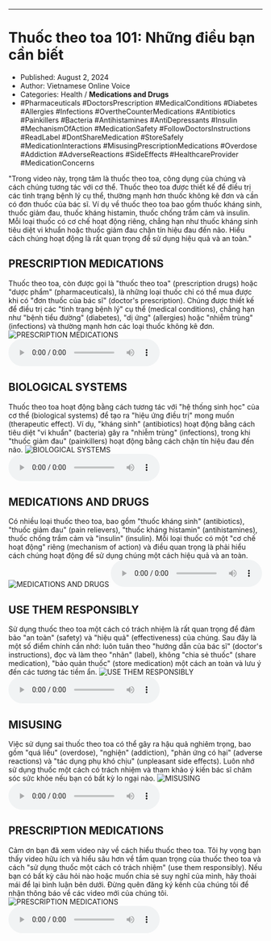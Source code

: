 
---

# Thuốc theo toa 101: Những điều bạn cần biết

- Published: August 2, 2024
- Author: Vietnamese Online Voice
- Categories: Health / **Medications and Drugs**
- #Pharmaceuticals #DoctorsPrescription #MedicalConditions #Diabetes #Allergies #Infections #OvertheCounterMedications #Antibiotics #Painkillers #Bacteria #Antihistamines #AntiDepressants #Insulin #MechanismOfAction #MedicationSafety #FollowDoctorsInstructions #ReadLabel #DontShareMedication #StoreSafely #MedicationInteractions #MisusingPrescriptionMedications #Overdose #Addiction #AdverseReactions #SideEffects #HealthcareProvider #MedicationConcerns

"Trong video này, trọng tâm là thuốc theo toa, công dụng của chúng và cách chúng tương tác với cơ thể. Thuốc theo toa được thiết kế để điều trị các tình trạng bệnh lý cụ thể, thường mạnh hơn thuốc không kê đơn và cần có đơn thuốc của bác sĩ. Ví dụ về thuốc theo toa bao gồm thuốc kháng sinh, thuốc giảm đau, thuốc kháng histamin, thuốc chống trầm cảm và insulin. Mỗi loại thuốc có cơ chế hoạt động riêng, chẳng hạn như thuốc kháng sinh tiêu diệt vi khuẩn hoặc thuốc giảm đau chặn tín hiệu đau đến não. Hiểu cách chúng hoạt động là rất quan trọng để sử dụng hiệu quả và an toàn."


## PRESCRIPTION MEDICATIONS

Thuốc theo toa, còn được gọi là "thuốc theo toa" (prescription drugs) hoặc "dược phẩm" (pharmaceuticals), là những loại thuốc chỉ có thể mua được khi có "đơn thuốc của bác sĩ" (doctor's prescription). Chúng được thiết kế để điều trị các "tình trạng bệnh lý" cụ thể (medical conditions), chẳng hạn như "bệnh tiểu đường" (diabetes), "dị ứng" (allergies) hoặc "nhiễm trùng" (infections) và thường mạnh hơn các loại thuốc không kê đơn.
![PRESCRIPTION MEDICATIONS](https://http-archiver-apis-production-80.schnworks.com/storage/images/transitions/2024-08-02/transition--12815740410-Montserrat-Black-512DA8.jpg)
<audio controls>
    <source src="https://http-archiver-apis-production-80.schnworks.com/storage/storage/audio/file-13471144783.mp3" type="audio/mpeg">
</audio>



## BIOLOGICAL SYSTEMS

Thuốc theo toa hoạt động bằng cách tương tác với "hệ thống sinh học" của cơ thể (biological systems) để tạo ra "hiệu ứng điều trị" mong muốn (therapeutic effect). Ví dụ, "kháng sinh" (antibiotics) hoạt động bằng cách tiêu diệt "vi khuẩn" (bacteria) gây ra "nhiễm trùng" (infections), trong khi "thuốc giảm đau" (painkillers) hoạt động bằng cách chặn tín hiệu đau đến não.
![BIOLOGICAL SYSTEMS](https://http-archiver-apis-production-80.schnworks.com/storage/images/transitions/2024-08-02/transition--16837354050-Montserrat-Medium-303F9F.jpg)
<audio controls>
    <source src="https://http-archiver-apis-production-80.schnworks.com/storage/storage/audio/file-16678796506.mp3" type="audio/mpeg">
</audio>



## MEDICATIONS AND DRUGS

Có nhiều loại thuốc theo toa, bao gồm "thuốc kháng sinh" (antibiotics), "thuốc giảm đau" (pain relievers), "thuốc kháng histamin" (antihistamines), thuốc chống trầm cảm và "insulin" (insulin). Mỗi loại thuốc có một "cơ chế hoạt động" riêng (mechanism of action) và điều quan trọng là phải hiểu cách chúng hoạt động để sử dụng chúng một cách hiệu quả và an toàn.
![MEDICATIONS AND DRUGS](https://http-archiver-apis-production-80.schnworks.com/storage/images/transitions/2024-08-02/transition-2010274160-Montserrat-Medium-4A148C.jpg)
<audio controls>
    <source src="https://http-archiver-apis-production-80.schnworks.com/storage/storage/audio/file-24491917750.mp3" type="audio/mpeg">
</audio>



## USE THEM RESPONSIBLY

Sử dụng thuốc theo toa một cách có trách nhiệm là rất quan trọng để đảm bảo "an toàn" (safety) và "hiệu quả" (effectiveness) của chúng. Sau đây là một số điểm chính cần nhớ: luôn tuân theo "hướng dẫn của bác sĩ" (doctor's instructions), đọc và làm theo "nhãn" (label), không "chia sẻ thuốc" (share medication), "bảo quản thuốc" (store medication) một cách an toàn và lưu ý đến các tương tác tiềm ẩn.
![USE THEM RESPONSIBLY](https://http-archiver-apis-production-80.schnworks.com/storage/images/transitions/2024-08-02/transition--13528474806-Montserrat-Medium-283593.jpg)
<audio controls>
    <source src="https://http-archiver-apis-production-80.schnworks.com/storage/storage/audio/file-31831340593.mp3" type="audio/mpeg">
</audio>



## MISUSING

Việc sử dụng sai thuốc theo toa có thể gây ra hậu quả nghiêm trọng, bao gồm "quá liều" (overdose), "nghiện" (addiction), "phản ứng có hại" (adverse reactions) và "tác dụng phụ khó chịu" (unpleasant side effects). Luôn nhớ sử dụng thuốc một cách có trách nhiệm và tham khảo ý kiến ​​bác sĩ chăm sóc sức khỏe nếu bạn có bất kỳ lo ngại nào.
![MISUSING](https://http-archiver-apis-production-80.schnworks.com/storage/images/transitions/2024-08-02/transition-5516770070-Montserrat-ExtraBold-880E4F.jpg)
<audio controls>
    <source src="https://http-archiver-apis-production-80.schnworks.com/storage/storage/audio/file-21993750738.mp3" type="audio/mpeg">
</audio>



## PRESCRIPTION MEDICATIONS

Cảm ơn bạn đã xem video này về cách hiểu thuốc theo toa. Tôi hy vọng bạn thấy video hữu ích và hiểu sâu hơn về tầm quan trọng của thuốc theo toa và cách "sử dụng thuốc một cách có trách nhiệm" (use them responsibly). Nếu bạn có bất kỳ câu hỏi nào hoặc muốn chia sẻ suy nghĩ của mình, hãy thoải mái để lại bình luận bên dưới. Đừng quên đăng ký kênh của chúng tôi để nhận thông báo về các video mới của chúng tôi.
![PRESCRIPTION MEDICATIONS](https://http-archiver-apis-production-80.schnworks.com/storage/images/transitions/2024-08-02/transition--8089412803-Montserrat-Medium-9C27B0.jpg)
<audio controls>
    <source src="https://http-archiver-apis-production-80.schnworks.com/storage/storage/audio/file-4887882791.mp3" type="audio/mpeg">
</audio>

